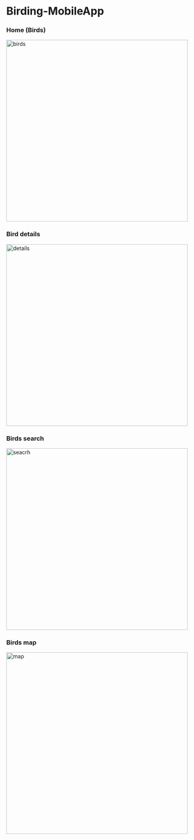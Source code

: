 # Birding-MobileApp

### Home (Birds)
<img width="480" alt="birds" src="https://user-images.githubusercontent.com/39265526/169651839-7324756e-bd69-4675-bc65-2f5888d40bba.png">

### Bird details
<img width="480" alt="details" src="https://user-images.githubusercontent.com/39265526/169651844-1b44eadb-eeed-4449-81d9-71103fdc90d9.png">

### Birds search
<img width="480" alt="seacrh" src="https://user-images.githubusercontent.com/39265526/169651882-78ed9b2e-15e4-4ce2-8805-2a9f4178e61b.png">

### Birds map
<img width="480" alt="map" src="https://user-images.githubusercontent.com/39265526/169651912-ef841345-43c9-4840-b011-8aec87388937.png">
